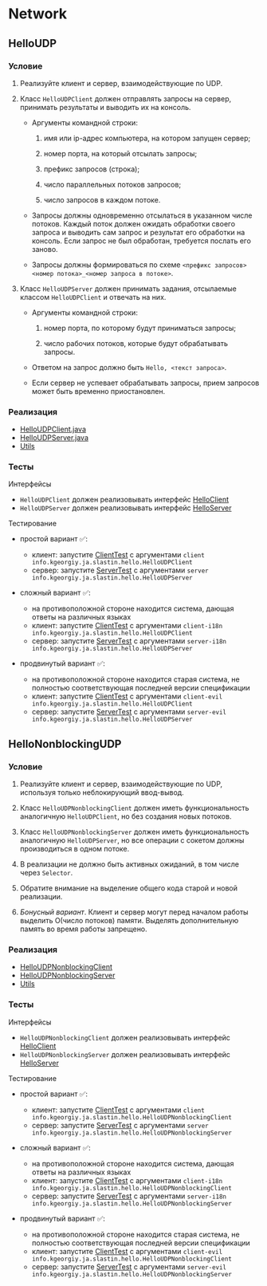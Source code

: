 # Network

## HelloUDP

### Условие

1. Реализуйте клиент и сервер, взаимодействующие по UDP.

2. Класс `HelloUDPClient` должен отправлять запросы на сервер, принимать результаты и выводить их на консоль.
    * Аргументы командной строки:
        1. имя или ip-адрес компьютера, на котором запущен сервер;

        2. номер порта, на который отсылать запросы;

        3. префикс запросов (строка);

        4. число параллельных потоков запросов;

        5. число запросов в каждом потоке.

    * Запросы должны одновременно отсылаться в указанном числе потоков. Каждый поток должен ожидать обработки своего запроса и выводить сам запрос и результат его обработки на консоль. Если запрос не был обработан, требуется послать его заново.

    * Запросы должны формироваться по схеме `<префикс запросов><номер потока>_<номер запроса в потоке>`.

3. Класс `HelloUDPServer` должен принимать задания, отсылаемые классом `HelloUDPClient` и отвечать на них.

    * Аргументы командной строки:

        1. номер порта, по которому будут приниматься запросы;

        2. число рабочих потоков, которые будут обрабатывать запросы.

    * Ответом на запрос должно быть `Hello, <текст запроса>`.

    * Если сервер не успевает обрабатывать запросы, прием запросов может быть временно приостановлен.


### Реализация

- [HelloUDPClient.java](info.kgeorgiy.ja.slastin.hello/HelloUDPClient.java)
- [HelloUDPServer.java](info.kgeorgiy.ja.slastin.hello/HelloUDPServer.java)
- [Utils](info.kgeorgiy.ja.slastin.hello/Utils.java)


### Тесты

Интерфейсы

* `HelloUDPClient` должен реализовывать интерфейс
  [HelloClient](modules/info.kgeorgiy.java.advanced.hello/info/kgeorgiy/java/advanced/hello/HelloClient.java)
* `HelloUDPServer` должен реализовывать интерфейс
  [HelloServer](modules/info.kgeorgiy.java.advanced.hello/info/kgeorgiy/java/advanced/hello/HelloServer.java)

Тестирование

* простой вариант ✅:
    * клиент: запустите [ClientTest](test/ClientTest.java) с аргументами `client info.kgeorgiy.ja.slastin.hello.HelloUDPClient`
    * сервер: запустите [ServerTest](test/ServerTest.java) с аргументами `server info.kgeorgiy.ja.slastin.hello.HelloUDPServer`

* сложный вариант ✅:
    * на противоположной стороне находится система, дающая ответы на различных языках
    * клиент: запустите [ClientTest](test/ClientTest.java) с аргументами `client-i18n info.kgeorgiy.ja.slastin.hello.HelloUDPClient`
    * сервер: запустите [ServerTest](test/ServerTest.java) с аргументами `server-i18n info.kgeorgiy.ja.slastin.hello.HelloUDPServer`

* продвинутый вариант ✅:
    * на противоположной стороне находится старая система, не полностью соответствующая последней версии спецификации
    * клиент: запустите [ClientTest](test/ClientTest.java) с аргументами `client-evil info.kgeorgiy.ja.slastin.hello.HelloUDPClient`
    * сервер: запустите [ServerTest](test/ServerTest.java) с аргументами `server-evil info.kgeorgiy.ja.slastin.hello.HelloUDPServer`


## HelloNonblockingUDP

### Условие

1. Реализуйте клиент и сервер, взаимодействующие по UDP, используя только неблокирующий ввод-вывод.

2. Класс `HelloUDPNonblockingClient` должен иметь функциональность аналогичную `HelloUDPClient`, но без создания новых потоков.

3. Класс `HelloUDPNonblockingServer` должен иметь функциональность аналогичную `HelloUDPServer`, но все операции с сокетом должны производиться в одном потоке.

4. В реализации не должно быть активных ожиданий, в том числе через `Selector`.

5. Обратите внимание на выделение общего кода старой и новой реализации.

6. _Бонусный вариант_. Клиент и сервер могут перед началом работы выделить O(число потоков) памяти. Выделять дополнительную память во время работы запрещено.


### Реализация

- [HelloUDPNonblockingClient](info.kgeorgiy.ja.slastin.hello/HelloUDPNonblockingClient.java)
- [HelloUDPNonblockingServer](info.kgeorgiy.ja.slastin.hello/HelloUDPNonblockingServer.java)
- [Utils](info.kgeorgiy.ja.slastin.hello/Utils.java)


### Тесты

Интерфейсы

* `HelloUDPNonblockingClient` должен реализовывать интерфейс
  [HelloClient](modules/info.kgeorgiy.java.advanced.hello/info/kgeorgiy/java/advanced/hello/HelloClient.java)
* `HelloUDPNonblockingServer` должен реализовывать интерфейс
  [HelloServer](modules/info.kgeorgiy.java.advanced.hello/info/kgeorgiy/java/advanced/hello/HelloServer.java)

Тестирование

* простой вариант ✅:
    * клиент: запустите [ClientTest](test/ClientTest.java) с аргументами `client info.kgeorgiy.ja.slastin.hello.HelloUDPNonblockingClient`
    * сервер: запустите [ServerTest](test/ServerTest.java) с аргументами `server info.kgeorgiy.ja.slastin.hello.HelloUDPNonblockingServer`

* сложный вариант ✅:
    * на противоположной стороне находится система, дающая ответы на различных языках
    * клиент: запустите [ClientTest](test/ClientTest.java) с аргументами `client-i18n info.kgeorgiy.ja.slastin.hello.HelloUDPNonblockingClient`
    * сервер: запустите [ServerTest](test/ServerTest.java) с аргументами `server-i18n info.kgeorgiy.ja.slastin.hello.HelloUDPNonblockingServer`

* продвинутый вариант ✅:
    * на противоположной стороне находится старая система, не полностью соответствующая последней версии спецификации
    * клиент: запустите [ClientTest](test/ClientTest.java) с аргументами `client-evil info.kgeorgiy.ja.slastin.hello.HelloUDPNonblockingClient`
    * сервер: запустите [ServerTest](test/ServerTest.java) с аргументами `server-evil info.kgeorgiy.ja.slastin.hello.HelloUDPNonblockingServer`

